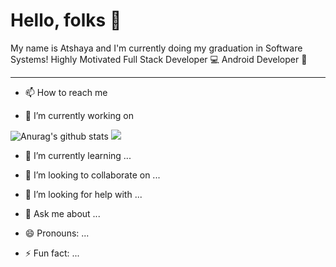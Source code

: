 
# Hello, folks 👋
My name is Atshaya and I'm currently doing my graduation in Software Systems! Highly Motivated Full Stack Developer 💻 Android Developer 📱 
*****
- 📫 How to reach me

- 🔭 I’m currently working on

![Anurag's github stats](https://github-readme-stats.vercel.app/api?username=atshaya-anand)
![](https://komarev.com/ghpvc/?username=atshaya-anand)



- 🌱 I’m currently learning ...
- 👯 I’m looking to collaborate on ...
- 🤔 I’m looking for help with ...
- 💬 Ask me about ...

- 😄 Pronouns: ...
- ⚡ Fun fact: ...
